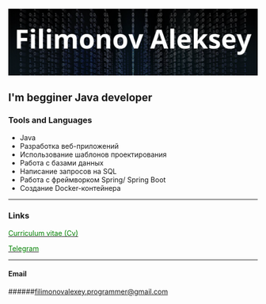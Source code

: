 ![Header](https://github.com/Filini97/Filini97/blob/main/profile/profile/assets/header.png)

## I'm begginer Java developer


### Tools and Languages
* Java
* Разработка веб-приложений
* Использование шаблонов проектирования
* Работа с базами данных
* Написание запросов на SQL
* Работа с фреймворком Spring/ Spring Boot
* Создание Docker-контейнера

___

### Links

[<span style="color:green;">Curriculum vitae (Cv)](https://docs.google.com/document/d/1NuCmQsa_YtF9mNgeQQOqUF3XWN_c8HuxvpCtgNdDPTE/edit#heading=h.g6odaa3ii3ep)   

[<span style="color:green;">Telegram](https://t.me/Alexey_filini)

___

#### Email


######filimonovalexey.programmer@gmail.com
